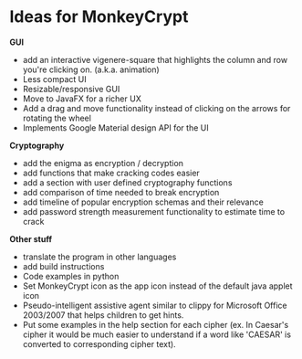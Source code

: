 Ideas for MonkeyCrypt
=====================

**GUI**
+ add an interactive vigenere-square that highlights the column and row you're clicking on. (a.k.a. animation)
+ Less compact UI
+ Resizable/responsive GUI
+ Move to JavaFX for a richer UX
+ Add a drag and move functionality instead of clicking on the arrows for rotating the wheel
+ Implements Google Material design API for the UI

**Cryptography**
+ add the enigma as encryption / decryption
+ add functions that make cracking codes easier
+ add a section with user defined cryptography functions
+ add comparison of time needed to break encryption
+ add timeline of popular encryption schemas and their relevance
+ add password strength measurement functionality to estimate time to crack

**Other stuff**
+ translate the program in other languages
+ add build instructions
+ Code examples in python
+ Set MonkeyCrypt icon as the app icon instead of the default java applet icon
+ Pseudo-intelligent assistive agent similar to clippy for Microsoft Office 2003/2007 that helps children to get hints.
+ Put some examples in the help section for each cipher (ex. In Caesar's cipher it would be much easier to understand if a word like 'CAESAR' is converted to corresponding cipher text).




